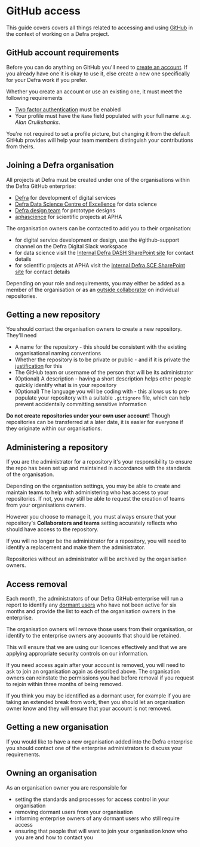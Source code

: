# GitHub access

This guide covers covers all things related to accessing and using [GitHub](https://github.com) in the context of working on a Defra project.

## GitHub account requirements

Before you can do anything on GitHub you'll need to [create an account](https://github.com/join). If you already have one it is okay to use it, else create a new one specifically for your Defra work if you prefer.

Whether you create an account or use an existing one, it must meet the following requirements

- [Two factor authentication](https://help.github.com/articles/about-two-factor-authentication/) must be enabled
- Your profile must have the `Name` field populated with your full name .e.g. *Alan Cruikshanks*.

You're not required to set a profile picture, but changing it from the default GitHub provides will help your team members distinguish your contributions from theirs.

## Joining a Defra organisation

All projects at Defra must be created under one of the organisations within the Defra GitHub enterprise:

- [Defra](https://github.com/DEFRA) for development of digital services
- [Defra Data Science Centre of Excellence](https://github.com/-Defra-Data-Science-Centre-of-Excellence) for data science
- [Defra design team](https://github.com/defra-design) for prototype designs
- [aphascience](https://github.com/aphascience) for scientific projects at APHA

The organisation owners can be contacted to add you to their organisation:

- for digital service development or design, use the #github-support channel on the Defra Digital Slack workspace
- for data science visit the [Internal Defra DASH SharePoint site](https://defra.sharepoint.com/sites/Community448) for contact details
- for scientific projects at APHA visit the [Internal Defra SCE SharePoint site](https://defra.sharepoint.com/teams/Team741) for contact details

Depending on your role and requirements, you may either be added as a member of the organisation or as an [outside collaborator](https://help.github.com/articles/adding-outside-collaborators-to-repositories-in-your-organization/) on individual repositories.

## Getting a new repository

You should contact the organisation owners to create a new repository. They'll need

- A name for the repository - this should be consistent with the existing organisational naming conventions
- Whether the repository is to be private or public - and if it is private the [justification](https://www.gov.uk/government/publications/open-source-guidance/when-code-should-be-open-or-closed) for this
- The GitHub team or username of the person that will be its administrator
- (Optional) A description - having a short description helps other people quickly identify what is in your repository
- (Optional) The language you will be coding with - this allows us to pre-populate your repository with a suitable `.gitignore` file, which can help prevent accidentally committing sensitive information

**Do not create repositories under your own user account!** Though repositories can be transferred at a later date, it is easier for everyone if they originate within our organisations.

## Administering a repository

If you are the administrator for a repository it's your responsibility to ensure the repo has been set up and maintained in accordance with the standards of the organisation.

Depending on the organisation settings, you may be able to create and maintain teams to help with administering who has access to your repositories. If not, you may still be able to request the creation of teams from your organisations owners.

However you choose to manage it, you must always ensure that your repository's **Collaborators and teams** setting accurately reflects who should have access to the repository.

If you will no longer be the administrator for a repository, you will need to identify a replacement and make them the administrator.

Repositories without an administrator will be archived by the organisation owners.

## Access removal

Each month, the administrators of our Defra GitHub enterprise will run a report to identify any [dormant users](https://docs.github.com/en/enterprise-cloud@latest/admin/managing-accounts-and-repositories/managing-users-in-your-enterprise/managing-dormant-users) who have not been active for six months and provide the list to each of the organisation owners in the enterprise.

The organisation owners will remove those users from their organisation, or identify to the enterprise owners any accounts that should be retained.

This will ensure that we are using our licences effectively and that we are applying appropriate security controls on our information.

If you need access again after your account is removed, you will need to ask to join an organisation again as described above. The organisation owners can reinstate the permissions you had before removal if you request to rejoin within three months of being removed.

If you think you may be identified as a dormant user, for example if you are taking an extended break from work, then you should let an organisation owner know and they will ensure that your account is not removed.

## Getting a new organisation

If you would like to have a new organisation added into the Defra enterprise you should contact one of the enterprise administrators to discuss your requirements.

## Owning an organisation

As an organisation owner you are responsible for

- setting the standards and processes for access control in your organisation
- removing dormant users from your organisation
- informing enterprise owners of any dormant users who still require access
- ensuring that people that will want to join your organisation know who you are and how to contact you
